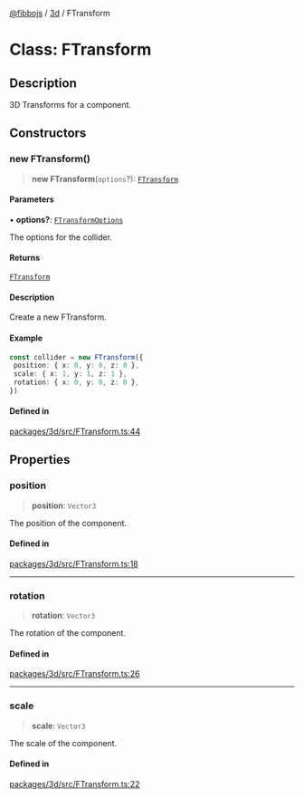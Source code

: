 [@fibbojs](/api/index) / [3d](/api/3d) / FTransform

# Class: FTransform

## Description

3D Transforms for a component.

## Constructors

### new FTransform()

> **new FTransform**(`options`?): [`FTransform`](FTransform.md)

#### Parameters

• **options?**: [`FTransformOptions`](../interfaces/FTransformOptions.md)

The options for the collider.

#### Returns

[`FTransform`](FTransform.md)

#### Description

Create a new FTransform.

#### Example

```ts
const collider = new FTransform({
 position: { x: 0, y: 0, z: 0 },
 scale: { x: 1, y: 1, z: 1 },
 rotation: { x: 0, y: 0, z: 0 },
})
```

#### Defined in

[packages/3d/src/FTransform.ts:44](https://github.com/fibbojs/fibbo/blob/ebbfce6158465f6309c7f36dadb4e328deefcf24/packages/3d/src/FTransform.ts#L44)

## Properties

### position

> **position**: `Vector3`

The position of the component.

#### Defined in

[packages/3d/src/FTransform.ts:18](https://github.com/fibbojs/fibbo/blob/ebbfce6158465f6309c7f36dadb4e328deefcf24/packages/3d/src/FTransform.ts#L18)

***

### rotation

> **rotation**: `Vector3`

The rotation of the component.

#### Defined in

[packages/3d/src/FTransform.ts:26](https://github.com/fibbojs/fibbo/blob/ebbfce6158465f6309c7f36dadb4e328deefcf24/packages/3d/src/FTransform.ts#L26)

***

### scale

> **scale**: `Vector3`

The scale of the component.

#### Defined in

[packages/3d/src/FTransform.ts:22](https://github.com/fibbojs/fibbo/blob/ebbfce6158465f6309c7f36dadb4e328deefcf24/packages/3d/src/FTransform.ts#L22)
